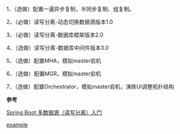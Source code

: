1、（选做）配置一遍异步复制，半同步复制、组复制。

2、（必做）读写分离-动态切换数据源版本1.0

3、（必做）读写分离-数据库框架版本2.0

4、（选做）读写分离-数据库中间件版本3.0

5、（选做）配置MHA，模拟master宕机

6、（选做）配置MGR，模拟master宕机

7、（选做）配置Orchestrator，模拟master宕机，演练UI调整拓扑结构


**参考**

[Spring Boot 多数据源（读写分离）入门](https://cloud.tencent.com/developer/article/1614815)

[example](https://github.com/HuangJin1024/SpringBoot-labs)

